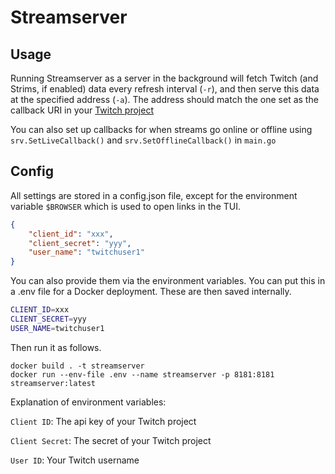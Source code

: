 # Streamserver

## Usage
Running Streamserver as a server in the background will fetch Twitch (and
Strims, if enabled) data every refresh interval (`-r`), and then serve this
data at the specified address (`-a`). The address should match the one set
as the callback URI in your [Twitch project](https://dev.twitch.tv)

You can also set up callbacks for when streams go online or offline using
`srv.SetLiveCallback()` and `srv.SetOfflineCallback()` in `main.go`


## Config
All settings are stored in a config.json file, except for the environment
variable `$BROWSER` which is used to open links in the TUI.

```json
{
    "client_id": "xxx",
    "client_secret": "yyy",
    "user_name": "twitchuser1"
}
```

You can also provide them via the environment variables. You can put this in
a .env file for a Docker deployment. These are then saved internally.

```sh
CLIENT_ID=xxx
CLIENT_SECRET=yyy
USER_NAME=twitchuser1
```

Then run it as follows.

```console
docker build . -t streamserver
docker run --env-file .env --name streamserver -p 8181:8181 streamserver:latest
```

Explanation of environment variables:

`Client ID`: The api key of your Twitch project

`Client Secret`: The secret of your Twitch project

`User ID`: Your Twitch username

